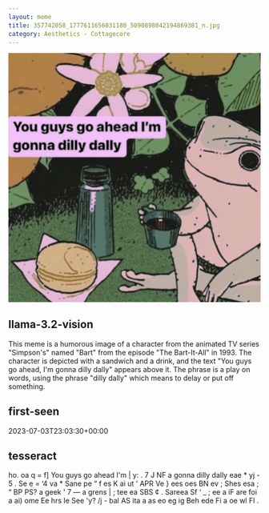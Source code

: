 ```yaml
---
layout: meme
title: 357742058_1777611656031180_5090898042194869381_n.jpg
category: Aesthetics - Cottagecore
---
```


<div markdown="0"><a href="357742058_1777611656031180_5090898042194869381_n.jpg"><img class="photo" src="357742058_1777611656031180_5090898042194869381_n.jpg" /></a>

<h2>llama-3.2-vision</h2>
<p title="Llama-3.2-Vision-11B is a really good model that probably gets the visual details right but doesn't understand literary or media references, and often fails to accurately represent the physical arrangement of objects and the implied relationships between the objects.">This meme is a humorous image of a character from the animated TV series &quot;Simpson&#x27;s&quot; named &quot;Bart&quot; from the episode &quot;The Bart-It-All&quot; in 1993. The character is depicted with a sandwich and a drink, and the text &quot;You guys go ahead, I&#x27;m gonna dilly dally&quot; appears above it. The phrase is a play on words, using the phrase &quot;dilly dally&quot; which means to delay or put off something.</p>

<h2>first-seen</h2>
<p title="Because Git doesn't preserve file modification times, this metadata file contains the file's modification time when it was added to the library.">2023-07-03T23:03:30+00:00</p>

<h2>tesseract</h2>
<p title="Tesseract is often terrible and just gives a lot of nonsense characters, but it used to be the state of the art, and usually it is better at correctly representing text than llama-3.2-vision-11b.">ho. oa q = f] You guys go ahead I&#x27;m | y: . 7 J NF a gonna dilly dally eae * yj - 5 . Se e = ‘4 va * Sane pe “ f es K ai ut ‘ APR Ve &#125; ees oes BN ev ; Shes esa ; “ BP PS? a geek &#x27; 7 — a grens | ; tee ea SBS ¢ . Sareea Sf ‘ _ ; ee a iF are foi a ai) ome Ee hrs Ie See &#x27;y? /j - bal AS ita a as eo eg ig Beh ede Fi a oe wl Fl .</p>

</div>

